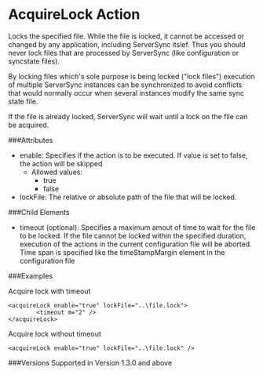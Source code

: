 AcquireLock Action
==================
Locks the specified file. While the file is locked, it cannot be accessed or changed by any application, including ServerSync itslef. Thus you should never lock files that are processed by ServerSync (like configuration or syncstate files).

By locking files which's sole purpose is being locked ("lock files") execution of multiple ServerSync instances can be synchronized to avoid conflicts that would normally occur when several instances modify the same sync state file.

If the file is already locked, ServerSync will wait until a lock on the file can be acquired.


###Attributes
- enable: Specifies if the action is to be executed. If value is set to false, the action will be skipped
	- Allowed values: 
		- true
		- false
- lockFile: The relative or absolute path of the file that will be locked.


###Child Elements
- timeout (optional): Specifies a maximum amout of time to wait for the file to be locked. If the file cannot be locked within the specified duration, execution of the actions in the current configuration file will be aborted.  Time span is specified like the timeStampMargin element in the configuration file


###Examples

Acquire lock with timeout

	<acquireLock enable="true" lockFile="..\file.lock">
			<timeout m="2" />
	</acquireLock>


Acquire lock without timeout

	<acquireLock enable="true" lockFile="..\file.lock" />			


###Versions
Supported in Version 1.3.0 and above